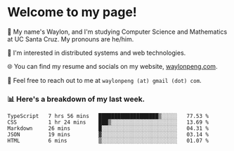 # Welcome to my page! 

👋 My name's Waylon, and I'm studying Computer Science and Mathematics at UC Santa Cruz. My pronouns are he/him. 

💭 I'm interested in distributed systems and web technologies.

🌐 You can find my resume and socials on my website, [waylonpeng.com](https://www.waylonpeng.com).

📧 Feel free to reach out to me at `waylonpeng (at) gmail (dot) com`.

### 📊 Here's a breakdown of my last week.

<!--START_SECTION:waka-->
```text
TypeScript   7 hrs 56 mins   ███████████████████▒░░░░░   77.53 % 
CSS          1 hr 24 mins    ███▒░░░░░░░░░░░░░░░░░░░░░   13.69 % 
Markdown     26 mins         █░░░░░░░░░░░░░░░░░░░░░░░░   04.31 % 
JSON         19 mins         ▓░░░░░░░░░░░░░░░░░░░░░░░░   03.14 % 
HTML         6 mins          ▒░░░░░░░░░░░░░░░░░░░░░░░░   01.07 % 
```
<!--END_SECTION:waka-->
